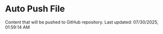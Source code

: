 # Auto Push File

Content that will be pushed to GitHub repository.
Last updated: 07/30/2025, 01:59:14 AM